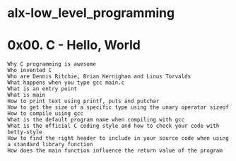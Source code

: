# alx-low_level_programming
# 0x00. C - Hello, World

    Why C programming is awesome
    Who invented C
    Who are Dennis Ritchie, Brian Kernighan and Linus Torvalds
    What happens when you type gcc main.c
    What is an entry point
    What is main
    How to print text using printf, puts and putchar
    How to get the size of a specific type using the unary operator sizeof
    How to compile using gcc
    What is the default program name when compiling with gcc
    What is the official C coding style and how to check your code with betty-style
    How to find the right header to include in your source code when using a standard library function
    How does the main function influence the return value of the program